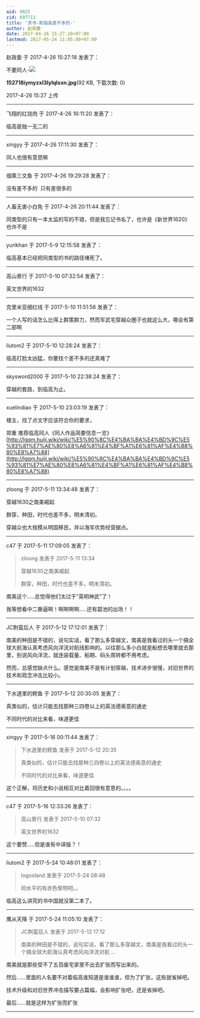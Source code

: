 ```yaml
---
aid: 9025
zid: 697713
title: '求书-和临高差不多的-'
author: 赵政委
date: 2017-04-26 15:27:18+07:00
lastmod: 2017-05-24 11:05:00+07:00
---
```


赵政委 于 2017-4-26 15:27:18 发表了：

不要同人-![](https://mirrors.tuna.tsinghua.edu.cn/osdn/lgqm/72877/152718iymyzxl3lylqlsxn.jpg)



**152718iymyzxl3lylqlsxn.jpg**(92 KB, 下载次数: 0)



2017-4-26 15:27 上传

---------

飞翔的红烧肉 于 2017-4-26 16:11:20 发表了：

临高是独一无二的

---------

xingyy 于 2017-4-26 17:11:30 发表了：

同人也很有意思嘛

---------

烟熏三文鱼 于 2017-4-26 19:29:28 发表了：

没有差不多的  只有差很多的

---------

人畜无害小白免 于 2017-4-26 20:11:44 发表了：

同类型的只有一本太监的写的不错，但是我忘记书名了，也许是《新世界1620》也许不是

---------

yurikhan 于 2017-5-9 12:15:58 发表了：

临高基本已经把同类型的书的路径堵死了。

---------

高山景行 于 2017-5-10 07:32:54 发表了：

英文世界的1632

---------

克里米亚细红线 于 2017-5-10 11:51:56 发表了：

一个人写的话怎么比得上群策群力，然而军武宅穿越众圈子也就这么大，哪会有第二部啊

---------

liutom2 于 2017-5-10 12:28:24 发表了：

临高打脸太凶猛，你要找个差不多的还真难了

---------

skysword2000 于 2017-5-10 22:38:24 发表了：

穿越的套路，到临高为止。

---------

xuelindiao 于 2017-5-10 23:03:19 发表了：

楼主，找了点文字应该符合你的要求，

郑重 推荐临高同人《同人作品简要信息一览》[http://lgqm.huiji.wiki/wiki/%E5%90%8C%E4%BA%BA%E4%BD%9C%E5%93%81%E7%AE%80%E8%A6%81%E4%BF%A1%E6%81%AF%E4%B8%80%E8%A7%88](http://lgqm.huiji.wiki/wiki/%E5%90%8C%E4%BA%BA%E4%BD%9C%E5%93%81%E7%AE%80%E8%A6%81%E4%BF%A1%E6%81%AF%E4%B8%80%E8%A7%88)

---------

zloong 于 2017-5-11 13:34:48 发表了：

穿越1630之南美崛起

群穿，种田，时代也差不多，明末清初。

穿越众也大规模从明国移民，并以海军优势经营据点。

---------

c47 于 2017-5-11 17:09:05 发表了：

> zloong 发表于 2017-5-11 13:34
> 
> 穿越1630之南美崛起
> 
> 群穿，种田，时代也差不多，明末清初。



南美这个.....总觉得他们太过于“英明神武”了！

我等想看中二撕逼啊！啊啊啊啊.....还有碧池的出场！！

---------

JC荆蛮后人 于 2017-5-12 17:12:01 发表了：

南美的种田是不错的，说句实话，看了那么多穿越文，南美是我看过的头一个搞全球大航海认真考虑风向洋流对航线影响的。以往那么多小白就是船想去哪里就去那里，别说风向洋流，就连装载量、船期、码头周转都不用考虑。

然而，总感觉缺点什么。感觉是南美不是有计划穿越，技术进步很慢，对旧世界的技术和观念冲击比较小。

---------

下水道里的鳄鱼 于 2017-5-12 20:35:05 发表了：

真类似的，估计只能去找那种三四卷以上的英法德奥意的通史

不同时代的对比来看，味道更佳

---------

xingyy 于 2017-5-16 00:11:44 发表了：

> 下水道里的鳄鱼 发表于 2017-5-12 20:35
> 
> 真类似的，估计只能去找那种三四卷以上的英法德奥意的通史
> 
> 不同时代的对比来看，味道更佳



这个正解，将历史和小说相互对比着回很有意思的。。。。

---------

c47 于 2017-5-16 12:33:26 发表了：

> 高山景行 发表于 2017-5-10 07:32
> 
> 英文世界的1632



这个要赞.....但是谁有中译版？！

---------

liutom2 于 2017-5-24 10:48:01 发表了：

> logosland 发表于 2017-5-24 08:48
> 
> 同水平的有赤色黎明吧。。



临高这么讲究的书中国就没第二本了。

---------

鹰从天降 于 2017-5-24 11:05:10 发表了：

> JC荆蛮后人 发表于 2017-5-12 17:12
> 
> 南美的种田是不错的，说句实话，看了那么多穿越文，南美是我看过的头一个搞全球大航海认真考虑风向洋流对航 ...



南美就是那些受不了五百废宅家里不出去扩张而写出来的。

然后......里面的人名要不对着临高谁知道是谁谁谁，但为了扩张，这些就省掉吧。

技术升级和对旧世界冲击描写要占篇幅，会影响扩张吧，还是省掉吧。

最后......就是这样为扩张而扩张

---------

